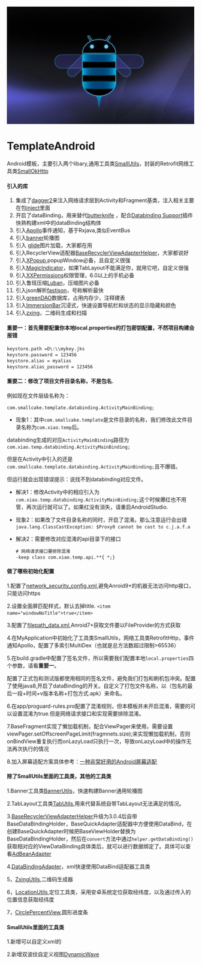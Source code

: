 
![TemplateAndroid](https://github.com/xiaoshubin/TemplateAndroid/blob/master/pic/android_bee.jpg)

# TemplateAndroid

Android模板，主要引入两个libary,通用工具类[SmallUtils](https://github.com/xiaoshubin/SmallUtils)，封装的Retrofit网络工具类[SmallOkHttp](https://github.com/xiaoshubin/SmallOkHttp)

#### 引入的库

1. 集成了[dagger2](https://github.com/google/dagger)来注入网络请求层到Activity和Fragment基类，注入相关主要在包[inject](https://github.com/xiaoshubin/TemplateAndroid/tree/master/app/src/main/java/com/xqd/catplay/inject)里面
2. 开启了dataBinding，用来替代[butterknife](https://github.com/JakeWharton/butterknife) ，配合[Databinding Support](https://plugins.jetbrains.com/plugin/9271-databinding-support/)插件快熟构建xml中的dataBinding结构体
3. 引入[Apollo](https://github.com/Sloaix/Apollo)事件通知，基于Rxjava,类似EventBus
4. 引入[banner](https://github.com/youth5201314/banner)轮播图
5. 引入 [glide](https://github.com/bumptech/glide)图片加载，大家都在用
6. 引入RecyclerView适配器[BaseRecyclerViewAdapterHelper](https://github.com/CymChad/BaseRecyclerViewAdapterHelper)，大家都说好
7. 引入[XPopup](https://github.com/li-xiaojun/XPopup),popupWindow必备，且自定义很强
8. 引入[MagicIndicator](https://github.com/hackware1993/MagicIndicator)，如果TabLayout不能满足你，就用它吧，自定义很强
9. 引入[XXPermissions](https://github.com/getActivity/XXPermissions)权限管理，6.0以上的手机必备
10. 引入鲁班压缩[Luban](https://github.com/Curzibn/Luban)，压缩图片必备
11. 引入json解析[fastjson](https://github.com/alibaba/fastjson)，号称解析最快
12.  引入[greenDAO](https://github.com/greenrobot/greenDAO)数据库，占用内存少，注释建表
13. 引入[ImmersionBar](https://github.com/gyf-dev/ImmersionBar)沉浸式，快速设置导航栏和状态的显示隐藏和颜色
14. 引入[zxing](https://github.com/zxing/zxing)，二维码生成和扫描

#### 重要一：首先需要配置你本地local.properties的打包密钥配置，不然项目构建会报错
```
keystore.path =D\:\\mykey.jks
keystore.password = 123456
keystore.alias = myalias
keystore.alias_password = 123456
```

#### 重要二：修改了项目文件目录名称，不是包名.

例如现在文件层级名称为：

```
com.smallcake.template.databinding.ActivityMainBinding;
```

- 现象1：其中`com.smallcake.template`是文件目录的名称，我们修改此文件目录名称为`com.xiao.temp`后。

databinding生成的对应`ActivityMainBinding`路径为`com.xiao.temp.databinding.ActivityMainBinding;`

但是在Activity中引入的还是`com.smallcake.template.databinding.ActivityMainBinding;`且不爆错。

但运行就会出现错误提示：说找不到databinding对应文件。

- 解决1：修改Activity中的相应引入为`com.xiao.temp.databinding.ActivityMainBinding;`这个时候爆红也不用管，再次运行就可以了。如果红没有消失，请重启AndroidStudio.

- 现象2：如果改了文件目录名称的同时，开启了混淆。那么注意运行会出错`java.lang.ClassCastException: $Proxy0 cannot be cast to c.j.a.f.a`

- 解决2：需要修改对应混淆的api目录下的接口

  ```
  # 网络请求接口要排除混淆
  -keep class com.xiao.temp.api.**{ *;}
  ```

#### 做了哪些初始化配置

1.配置了[network_security_config.xml](https://github.com/xiaoshubin/TemplateAndroid/blob/master/app/src/main/res/xml/network_security_config.xml),避免Anroid9+的机器无法访问http接口，只能访问https

2.设置全面屏匹配样式，默认去掉title. `<item name="windowNoTitle">true</item>`

3.配置了[filepath_data.xml](https://github.com/xiaoshubin/TemplateAndroid/blob/master/app/src/main/res/xml/filepath_data.xml),Anroid7+获取文件要以FileProvider的方式获取

4.在MyApplication中初始化了工具类SmallUtils，网络工具类RetrofitHttp，事件通知Apollo，配置了多索引MultiDex（也就是总方法数超过限制>65536）

5.在build.gradle中配置了签名文件，所以需要我们配置本地`local.properties`四个参数，请看**重要一**。

配置了正式包和测试版都使用相同的签名文件，避免我们打包和刷机包冲突。配置了使用java8,开启了dataBinding的开关。自定义了打包文件名称，以（包名的最后一段+时间+v版本名称+打包方式.apk）来命名。

6.在app/proguard-rules.pro配置了混淆规则，但本模板并未开启混淆，需要的可以设置混淆为true.但是网络请求接口和实现需要排除混淆。

7.BaseFragment实现了懒加载机制，配合ViewPager来使用，需要设置viewPager.setOffscreenPageLimit(fragmnets.size);来实现懒加载机制，否则onBindView重复执行而onLazyLoad只执行一次，导致onLazyLoad中的操作无法再次执行的情况

8.加入屏幕适配方案具体参考：[一种非常好用的Android屏幕适配](https://www.jianshu.com/p/1302ad5a4b04)

#### 除了SmallUtils里面的工具类，其他的工具类

1.Banner工具类[BannerUtils](https://github.com/xiaoshubin/TemplateAndroid/blob/master/app/src/main/java/com/xqd/catplay/utils/BannerUtils.java)，快速构建Banner通用轮播图

2.TabLayout工具类[TabUtils](https://github.com/xiaoshubin/TemplateAndroid/blob/master/app/src/main/java/com/smallcake/template/utils/TabUtils.java),用来代替系统自带TabLayout无法满足的情况。

3.[BaseRecyclerViewAdapterHelper](https://github.com/CymChad/BaseRecyclerViewAdapterHelper)升级为3.0.4后自带BaseDataBindingHolder，BaseQuickAdapter适配器中方便使用DataBind，在创建BaseQuickAdapter时候把BaseViewHolder替换为BaseDataBindingHolder，然后在`convert`方法中通过`helper.getDataBinding()`获取相对应的ViewDataBinding具体类后，就可以进行数据绑定了。具体可以查看[AdBeanAdapter](https://github.com/xiaoshubin/TemplateAndroid/blob/master/app/src/main/java/com/smallcake/template/adapter/AdBeanAdapter.java)

4.[DataBindingAdapter](https://github.com/xiaoshubin/TemplateAndroid/blob/master/app/src/main/java/com/smallcake/template/utils/DataBindingAdapter.java)，xml快速使用DataBind适配器工具类

5，[ZxingUtils](https://github.com/xiaoshubin/TemplateAndroid/blob/master/app/src/main/java/com/smallcake/template/utils/ZxingUtils.java),二维码生成器

6，[LocationUtils](https://github.com/xiaoshubin/TemplateAndroid/blob/master/app/src/main/java/com/smallcake/template/utils/LocationUtils.java),定位工具类，采用安卓系统定位获取经纬度，以及通过传入的位置信息获取经纬度

7，[CirclePercentView](https://github.com/xiaoshubin/TemplateAndroid/blob/master/app/src/main/java/com/smallcake/template/utils/custom/CirclePercentView.java),圆形进度条



#### SmallUtils里面的工具类

1.新增可以自定义xml的

2.新增双波纹自定义视图[DynamicWave](https://github.com/xiaoshubin/TemplateAndroid/tree/master/SmallUtils/src/main/java/com/smallcake/utils/custom/DynamicWave.java)




